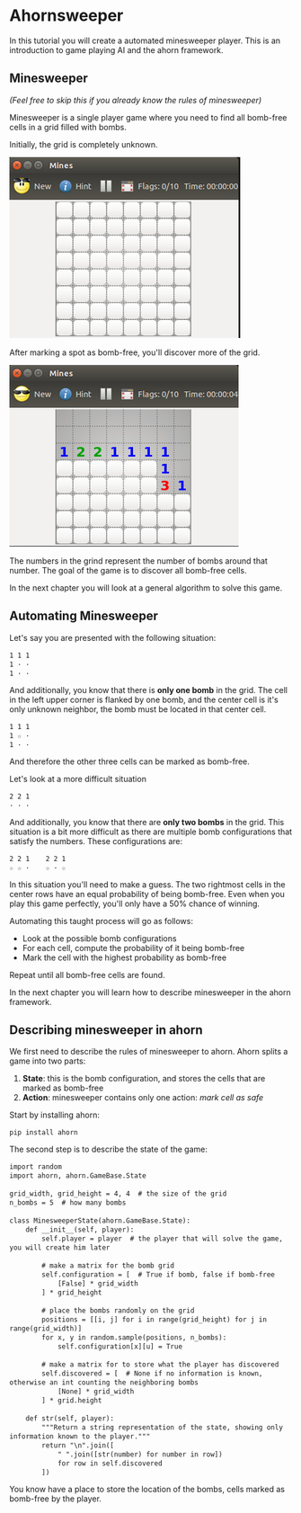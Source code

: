Ahornsweeper
============

In this tutorial you will create a automated minesweeper player.
This is an introduction to game playing AI and the ahorn framework.

Minesweeper
-----------
*(Feel free to skip this if you already know the rules of minesweeper)*

Minesweeper is a single player game where you need to find all bomb-free
cells in a grid filled with bombs.

Initially, the grid is completely unknown.

![Unknown grid in minesweeper](/resources/empty.png)

After marking a spot as bomb-free, you'll discover more of the grid.

![Grid in minesweeper](/resources/remaining.png)

The numbers in the grind represent the number of bombs around that number.
The goal of the game is to discover all bomb-free cells.

In the next chapter you will look at a general algorithm to solve this game.

Automating Minesweeper
----------------------

Let's say you are presented with the following situation:

    1 1 1
    1 · ·
    1 · ·

And additionally, you know that there is **only one bomb** in the grid. The cell
in the left upper corner is flanked by one bomb, and the center cell is it's
only unknown neighbor, the bomb must be located in that center cell.

    1 1 1
    1 ☆ ·
    1 · ·

And therefore the other three cells can be marked as bomb-free.

Let's look at a more difficult situation

    2 2 1
    · · ·

And additionally, you know that there are **only two bombs** in the grid. This
situation is a bit more difficult as there are multiple bomb configurations that
satisfy the numbers. These configurations are:

    2 2 1    2 2 1
    ☆ ☆ ·    ☆ · ☆

In this situation you'll need to make a guess. The two rightmost cells in the center
rows have an equal probability of being bomb-free. Even when you play this game
perfectly, you'll only have a 50% chance of winning.

Automating this taught process will go as follows:   
* Look at the possible bomb configurations
* For each cell, compute the probability of it being bomb-free
* Mark the cell with the highest probability as bomb-free

Repeat until all bomb-free cells are found.

In the next chapter you will learn how to describe minesweeper in the ahorn framework.

Describing minesweeper in ahorn
-------------------------------

We first need to describe the rules of minesweeper to ahorn. Ahorn splits a game
into two parts:

  1. **State**: this is the bomb configuration, and stores the cells that are marked as bomb-free
  2. **Action**: minesweeper contains only one action: *mark cell as safe*

Start by installing ahorn:

    pip install ahorn

The second step is to describe the state of the game:

    import random
    import ahorn, ahorn.GameBase.State

    grid_width, grid_height = 4, 4  # the size of the grid
    n_bombs = 5  # how many bombs

    class MinesweeperState(ahorn.GameBase.State):
        def __init__(self, player):
            self.player = player  # the player that will solve the game, you will create him later

            # make a matrix for the bomb grid
            self.configuration = [  # True if bomb, false if bomb-free
                [False] * grid_width
            ] * grid_height

            # place the bombs randomly on the grid
            positions = [[i, j] for i in range(grid_height) for j in range(grid_width)]
            for x, y in random.sample(positions, n_bombs):
                self.configuration[x][u] = True

            # make a matrix for to store what the player has discovered
            self.discovered = [  # None if no information is known, otherwise an int counting the neighboring bombs
                [None] * grid_width
            ] * grid.height

        def str(self, player):
            """Return a string representation of the state, showing only information known to the player."""
            return "\n".join([
                " ".join([str(number) for number in row])
                for row in self.discovered
            ])


You know have a place to store the location of the bombs, cells marked as bomb-free by the player.
